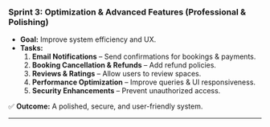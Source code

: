 ### **Sprint 3: Optimization & Advanced Features (Professional & Polishing)**
- **Goal:** Improve system efficiency and UX.  
- **Tasks:**
  1. **Email Notifications** – Send confirmations for bookings & payments.  
  2. **Booking Cancellation & Refunds** – Add refund policies.  
  3. **Reviews & Ratings** – Allow users to review spaces.  
  4. **Performance Optimization** – Improve queries & UI responsiveness.  
  5. **Security Enhancements** – Prevent unauthorized access.  

✅ **Outcome:** A polished, secure, and user-friendly system.  

---